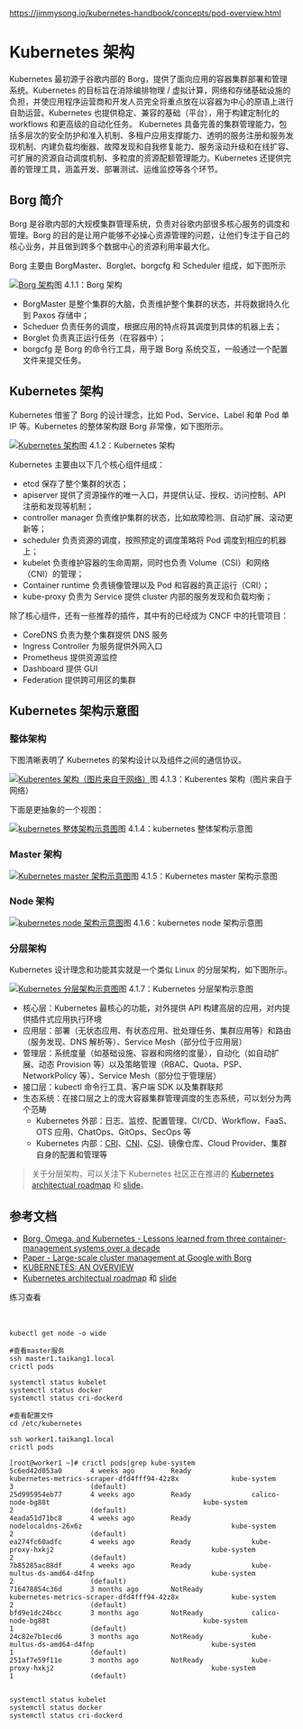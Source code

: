 https://jimmysong.io/kubernetes-handbook/concepts/pod-overview.html

# Kubernetes 架构

Kubernetes 最初源于谷歌内部的 Borg，提供了面向应用的容器集群部署和管理系统。Kubernetes 的目标旨在消除编排物理 / 虚拟计算，网络和存储基础设施的负担，并使应用程序运营商和开发人员完全将重点放在以容器为中心的原语上进行自助运营。Kubernetes 也提供稳定、兼容的基础（平台），用于构建定制化的 workflows 和更高级的自动化任务。 Kubernetes 具备完善的集群管理能力，包括多层次的安全防护和准入机制、多租户应用支撑能力、透明的服务注册和服务发现机制、内建负载均衡器、故障发现和自我修复能力、服务滚动升级和在线扩容、可扩展的资源自动调度机制、多粒度的资源配额管理能力。Kubernetes 还提供完善的管理工具，涵盖开发、部署测试、运维监控等各个环节。

## Borg 简介

Borg 是谷歌内部的大规模集群管理系统，负责对谷歌内部很多核心服务的调度和管理。Borg 的目的是让用户能够不必操心资源管理的问题，让他们专注于自己的核心业务，并且做到跨多个数据中心的资源利用率最大化。

Borg 主要由 BorgMaster、Borglet、borgcfg 和 Scheduler 组成，如下图所示

[![Borg 架构](https://jimmysong.io/kubernetes-handbook/images/borg.png)](https://jimmysong.io/kubernetes-handbook/images/borg.png)图 4.1.1：Borg 架构

- BorgMaster 是整个集群的大脑，负责维护整个集群的状态，并将数据持久化到 Paxos 存储中；
- Scheduer 负责任务的调度，根据应用的特点将其调度到具体的机器上去；
- Borglet 负责真正运行任务（在容器中）；
- borgcfg 是 Borg 的命令行工具，用于跟 Borg 系统交互，一般通过一个配置文件来提交任务。

## Kubernetes 架构

Kubernetes 借鉴了 Borg 的设计理念，比如 Pod、Service、Label 和单 Pod 单 IP 等。Kubernetes 的整体架构跟 Borg 非常像，如下图所示。

[![Kubernetes 架构](https://jimmysong.io/kubernetes-handbook/images/architecture.png)](https://jimmysong.io/kubernetes-handbook/images/architecture.png)图 4.1.2：Kubernetes 架构

Kubernetes 主要由以下几个核心组件组成：

- etcd 保存了整个集群的状态；
- apiserver 提供了资源操作的唯一入口，并提供认证、授权、访问控制、API 注册和发现等机制；
- controller manager 负责维护集群的状态，比如故障检测、自动扩展、滚动更新等；
- scheduler 负责资源的调度，按照预定的调度策略将 Pod 调度到相应的机器上；
- kubelet 负责维护容器的生命周期，同时也负责 Volume（CSI）和网络（CNI）的管理；
- Container runtime 负责镜像管理以及 Pod 和容器的真正运行（CRI）；
- kube-proxy 负责为 Service 提供 cluster 内部的服务发现和负载均衡；

除了核心组件，还有一些推荐的插件，其中有的已经成为 CNCF 中的托管项目：

- CoreDNS 负责为整个集群提供 DNS 服务
- Ingress Controller 为服务提供外网入口
- Prometheus 提供资源监控
- Dashboard 提供 GUI
- Federation 提供跨可用区的集群

## Kubernetes 架构示意图

### 整体架构

下图清晰表明了 Kubernetes 的架构设计以及组件之间的通信协议。

[![Kuberentes 架构（图片来自于网络）](https://jimmysong.io/kubernetes-handbook/images/kubernetes-high-level-component-archtecture.jpg)](https://jimmysong.io/kubernetes-handbook/images/kubernetes-high-level-component-archtecture.jpg)图 4.1.3：Kuberentes 架构（图片来自于网络）

下面是更抽象的一个视图：

[![kubernetes 整体架构示意图](https://jimmysong.io/kubernetes-handbook/images/kubernetes-whole-arch.png)](https://jimmysong.io/kubernetes-handbook/images/kubernetes-whole-arch.png)图 4.1.4：kubernetes 整体架构示意图

### Master 架构

[![Kubernetes master 架构示意图](https://jimmysong.io/kubernetes-handbook/images/kubernetes-master-arch.png)](https://jimmysong.io/kubernetes-handbook/images/kubernetes-master-arch.png)图 4.1.5：Kubernetes master 架构示意图

### Node 架构

[![kubernetes node 架构示意图](https://jimmysong.io/kubernetes-handbook/images/kubernetes-node-arch.png)](https://jimmysong.io/kubernetes-handbook/images/kubernetes-node-arch.png)图 4.1.6：kubernetes node 架构示意图

### 分层架构

Kubernetes 设计理念和功能其实就是一个类似 Linux 的分层架构，如下图所示。

[![Kubernetes 分层架构示意图](https://jimmysong.io/kubernetes-handbook/images/kubernetes-layers-arch.png)](https://jimmysong.io/kubernetes-handbook/images/kubernetes-layers-arch.png)图 4.1.7：Kubernetes 分层架构示意图

- 核心层：Kubernetes 最核心的功能，对外提供 API 构建高层的应用，对内提供插件式应用执行环境
- 应用层：部署（无状态应用、有状态应用、批处理任务、集群应用等）和路由（服务发现、DNS 解析等）、Service Mesh（部分位于应用层）
- 管理层：系统度量（如基础设施、容器和网络的度量），自动化（如自动扩展、动态 Provision 等）以及策略管理（RBAC、Quota、PSP、NetworkPolicy 等）、Service Mesh（部分位于管理层）
- 接口层：kubectl 命令行工具、客户端 SDK 以及集群联邦
- 生态系统：在接口层之上的庞大容器集群管理调度的生态系统，可以划分为两个范畴
  - Kubernetes 外部：日志、监控、配置管理、CI/CD、Workflow、FaaS、OTS 应用、ChatOps、GitOps、SecOps 等
  - Kubernetes 内部：[CRI](https://jimmysong.io/kubernetes-handbook/concepts/cri.html)、[CNI](https://jimmysong.io/kubernetes-handbook/concepts/cni.html)、[CSI](https://jimmysong.io/kubernetes-handbook/concepts/csi.html)、镜像仓库、Cloud Provider、集群自身的配置和管理等

> 关于分层架构，可以关注下 Kubernetes 社区正在推进的 [Kubernetes architectual roadmap](https://docs.google.com/document/d/1XkjVm4bOeiVkj-Xt1LgoGiqWsBfNozJ51dyI-ljzt1o) 和 [slide](https://docs.google.com/presentation/d/1GpELyzXOGEPY0Y1ft26yMNV19ROKt8eMN67vDSSHglk/edit)。

## 参考文档

- [Borg, Omega, and Kubernetes - Lessons learned from three container-management systems over a decade](http://queue.acm.org/detail.cfm?id=2898444)
- [Paper - Large-scale cluster management at Google with Borg](https://static.googleusercontent.com/media/research.google.com/zh-CN//pubs/archive/43438.pdf)
- [KUBERNETES: AN OVERVIEW](http://thenewstack.io/kubernetes-an-overview)
- [Kubernetes architectual roadmap](https://docs.google.com/document/d/1XkjVm4bOeiVkj-Xt1LgoGiqWsBfNozJ51dyI-ljzt1o) 和 [slide](https://docs.google.com/presentation/d/1GpELyzXOGEPY0Y1ft26yMNV19ROKt8eMN67vDSSHglk/edit)





练习查看

　

```
kubectl get node -o wide

#查看master服务
ssh master1.taikang1.local
crictl pods

systemctl status kubelet
systemctl status docker
systemctl status cri-dockerd

#查看配置文件
cd /etc/kubernetes

ssh worker1.taikang1.local
crictl pods

[root@worker1 ~]# crictl pods|grep kube-system
5c6ed42d053a0       4 weeks ago         Ready               kubernetes-metrics-scraper-dfd4fff94-42z8x             kube-system                   3                   (default)
25d995954eb77       4 weeks ago         Ready               calico-node-bg88t                                      kube-system                   2                   (default)
4eada51d71bc8       4 weeks ago         Ready               nodelocaldns-26x6z                                     kube-system                   2                   (default)
ea274fc60adfc       4 weeks ago         Ready               kube-proxy-hxkj2                                       kube-system                   2                   (default)
7b85285ac88df       4 weeks ago         Ready               kube-multus-ds-amd64-d4fnp                             kube-system                   2                   (default)
716478854c36d       3 months ago        NotReady            kubernetes-metrics-scraper-dfd4fff94-42z8x             kube-system                   2                   (default)
bfd9e1dc24bcc       3 months ago        NotReady            calico-node-bg88t                                      kube-system                   1                   (default)
24c82e7b1ecd6       3 months ago        NotReady            kube-multus-ds-amd64-d4fnp                             kube-system                   1                   (default)
251af7e59f11e       3 months ago        NotReady            kube-proxy-hxkj2                                       kube-system                   1                   (default)


systemctl status kubelet
systemctl status docker
systemctl status cri-dockerd
```

